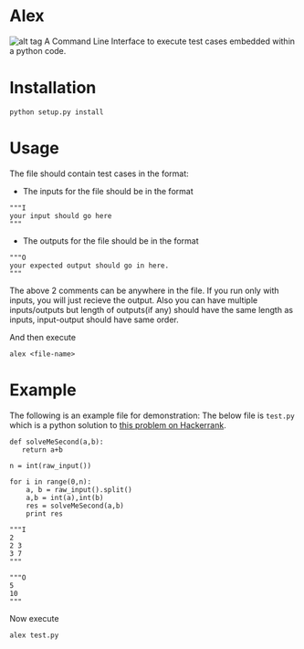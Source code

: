 # Alex
![alt tag](http://thesmashable.com/wp-content/uploads/2012/06/Madagascar-3-movie-2012-Alex-The-Lion-HD-Wallpaper-31.jpg)
A Command Line Interface to execute test cases embedded within a python code.
# Installation
`python setup.py install`
# Usage
The file should contain test cases in the format:

- The inputs for the file should be in the format
```
"""I
your input should go here
"""
```
- The outputs for the file should be in the format
```
"""O
your expected output should go in here.
"""
```

The above 2 comments can be anywhere in the file. If you run only with inputs, you will just recieve the output.
Also you can have multiple inputs/outputs but length of outputs(if any) should have the same length as inputs,
input-output should have same order.

And then execute

`alex <file-name>`
# Example
The following is an example file for demonstration:
The below file is `test.py` which is a python solution to [this problem on Hackerrank](https://www.hackerrank.com/challenges/solve-me-second).
```
def solveMeSecond(a,b):
   return a+b

n = int(raw_input())

for i in range(0,n):
    a, b = raw_input().split()
    a,b = int(a),int(b)
    res = solveMeSecond(a,b)
    print res
    
"""I
2
2 3
3 7
"""

"""O
5
10
"""
```
Now execute
```
alex test.py
```
